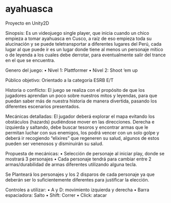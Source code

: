 # ayahuasca
Proyecto en Unity2D

Sinopsis:
Es un videojuego single player, que inicia cuando un chico empieza a tomar ayahuasca en Cusco, a raíz de eso empieza toda su alucinación y se puede teletransportar a diferentes lugares del Perú, cada lugar al que puede ir es un lugar donde tiene al menos un personaje mítico o de leyenda a los cuales debe derrotar, para eventualmente salir del trance en el que se encuentra. 

Genero del juego:
•	Nivel 1: Plattformer
•	Nivel 2: Shoot ‘em up

Público objetivo:
Orientado a la categoría ESRB E/T

Historia o conflicto:
El juego se realiza con el propósito de que los jugadores aprendan un poco sobre nuestros mitos y leyendas, para que puedan saber más de nuestra historia de manera divertida, pasando los diferentes escenarios presentados.

Mecánicas detalladas:
El jugador deberá explorar el mapa evitando los obstáculos (hazards) pudiéndose mover en las direcciones. Derecha e izquierda y saltando, debe buscar tesoros y encontrar armas que le permitan luchar con sus enemigos, los podrá vencer con un solo golpe y deberá ir recogiendo “elixires” que regeneren su salud, algunos de estos pueden ser venenosos y disminuirán su salud.

Propuesta de mecánicas:
•	Selección de personaje al iniciar play, donde se mostrará 3 personajes
•	Cada personaje tendrá para cambiar entre 2 armas/durabilidad de armas diferentes utilizando alguna tecla. 

Se Planteará los personajes y los 2 disparos de cada personaje ya que deberán ser lo suficientemente diferentes para justificar la elección.


Controles a utilizar:
•	A y D: movimiento izquierda y derecha
•	Barra espaciadora: Salto
•	Shift: Correr
•	Click: atacar
